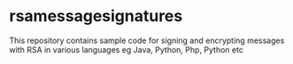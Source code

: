 # rsamessagesignatures
This repository contains sample code for signing and encrypting messages with RSA in various languages eg Java, Python, Php, Python etc
